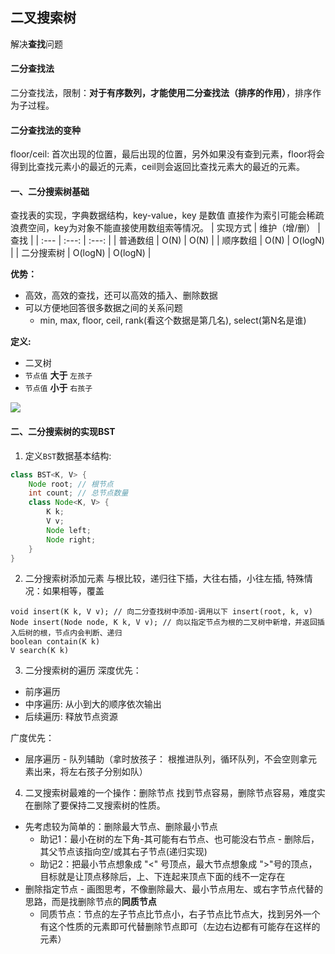 ## 二叉搜索树

解决**查找**问题

#### 二分查找法

二分查找法，限制：**对于有序数列，才能使用二分查找法（排序的作用）**，排序作为子过程。

#### 二分查找法的变种
floor/ceil: 首次出现的位置，最后出现的位置，另外如果没有查到元素，floor将会得到比查找元素小的最近的元素，ceil则会返回比查找元素大的最近的元素。

#### 一、二分搜索树基础
查找表的实现，字典数据结构，key-value，key 是数值 直接作为索引可能会稀疏浪费空间，key为对象不能直接使用数组索等情况。
| 实现方式 | 维护（增/删） | 查找 | 
| :--- | :---: | :---: |
| 普通数组 | O(N) | O(N) |
| 顺序数组 | O(N) | O(logN) |
| 二分搜索树 | O(logN) | O(logN) |

**优势：**
* 高效，高效的查找，还可以高效的插入、删除数据
* 可以方便地回答很多数据之间的关系问题
    * min, max, floor, ceil, rank(看这个数据是第几名), select(第N名是谁)

**定义:**
* 二叉树
* `节点值` **大于** `左孩子` 
* `节点值` **小于** `右孩子`


![](http://wx3.sinaimg.cn/large/929194b4gy1fkwvsgpz5bj20ob0cjn0l.jpg)

#### 二、二分搜索树的实现BST
1. 定义`BST`数据基本结构:
```java
class BST<K, V> {
    Node root; // 根节点
    int count; // 总节点数量
    class Node<K, V> {
        K k;
        V v;
        Node left;
        Node right;
    }
}
```
2. 二分搜索树添加元素
与根比较，递归往下插，大往右插，小往左插, 特殊情况：如果相等，覆盖
```
void insert(K k, V v); // 向二分查找树中添加-调用以下 insert(root, k, v)
Node insert(Node node, K k, V v); // 向以指定节点为根的二叉树中新增，并返回插入后树的根，节点内会判断、递归
boolean contain(K k)
V search(K k)
```
3. 二分搜索树的遍历
深度优先：
* 前序遍历
* 中序遍历: 从小到大的顺序依次输出
* 后续遍历: 释放节点资源

广度优先：
* 层序遍历 - 队列辅助（拿时放孩子： 根推进队列，循环队列，不会空则拿元素出来，将左右孩子分别如队）

4. 二叉搜索树最难的一个操作：删除节点
找到节点容易，删除节点容易，难度实在删除了要保持二叉搜索树的性质。
* 先考虑较为简单的：删除最大节点、删除最小节点 
    * 助记1：最小在树的左下角-其可能有右节点、也可能没右节点 - 删除后，其父节点该指向空/或其右子节点(递归实现)
    * 助记2：把最小节点想象成 "<" 号顶点，最大节点想象成 ">"号的顶点，目标就是让顶点移除后，上、下连起来顶点下面的线不一定存在
* 删除指定节点 - 画图思考，不像删除最大、最小节点用左、或右字节点代替的思路，而是找删除节点的**同质节点**
    * 同质节点：节点的左子节点比节点小，右子节点比节点大，找到另外一个有这个性质的元素即可代替删除节点即可（左边右边都有可能存在这样的元素）